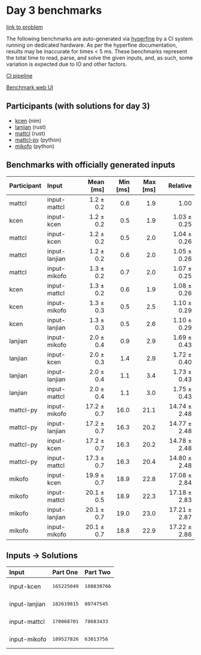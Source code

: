 # Day 3 benchmarks

[link to problem](https://adventofcode.com/2024/day/3)

The following benchmarks are auto-generated via
[hyperfine](https://github.com/sharkdp/hyperfine) by a CI system running on
dedicated hardware. As per the hyperfine documentation, results may be
inaccurate for times < 5 ms. These benchmarks represent the total time to read,
parse, and solve the given inputs, and, as such, some variation is expected due
to IO and other factors.

[CI pipeline](http://ci.papercode.net:8080/teams/main/pipelines/aoc2024)

[Benchmark web UI](https://aoc.ancalagon.black)


## Participants (with solutions for day 3)

- [kcen](https://github.com/kcen/aoc2024) (nim)
- [lanjian](https://github.com/lanjian/aoc-2024) (rust)
- [mattcl](https://github.com/mattcl/aoc2024) (rust)
- [mattcl-py](https://github.com/mattcl/aoc2024-py) (python)
- [mikofo](https://github.com/mikofo/aoc2024) (python)


## Benchmarks with officially generated inputs

| Participant | Input | Mean [ms] | Min [ms] | Max [ms] | Relative |
|:---|:---|---:|---:|---:|---:|
| mattcl | input-mattcl | 1.2 ± 0.2 | 0.6 | 1.9 | 1.00 |
| kcen | input-kcen | 1.2 ± 0.2 | 0.5 | 1.9 | 1.03 ± 0.25 |
| mattcl | input-kcen | 1.2 ± 0.2 | 0.5 | 2.0 | 1.04 ± 0.26 |
| mattcl | input-lanjian | 1.2 ± 0.2 | 0.6 | 2.0 | 1.05 ± 0.26 |
| mattcl | input-mikofo | 1.3 ± 0.2 | 0.7 | 2.0 | 1.07 ± 0.25 |
| kcen | input-mattcl | 1.3 ± 0.2 | 0.6 | 1.9 | 1.08 ± 0.26 |
| kcen | input-mikofo | 1.3 ± 0.3 | 0.5 | 2.5 | 1.10 ± 0.29 |
| kcen | input-lanjian | 1.3 ± 0.3 | 0.5 | 2.6 | 1.10 ± 0.29 |
| lanjian | input-mikofo | 2.0 ± 0.4 | 0.9 | 2.9 | 1.69 ± 0.43 |
| lanjian | input-kcen | 2.0 ± 0.3 | 1.4 | 2.9 | 1.72 ± 0.40 |
| lanjian | input-lanjian | 2.0 ± 0.4 | 1.1 | 3.4 | 1.73 ± 0.43 |
| lanjian | input-mattcl | 2.0 ± 0.4 | 1.1 | 3.0 | 1.75 ± 0.43 |
| mattcl-py | input-mikofo | 17.2 ± 0.7 | 16.0 | 21.1 | 14.74 ± 2.48 |
| mattcl-py | input-lanjian | 17.2 ± 0.7 | 16.3 | 20.2 | 14.77 ± 2.48 |
| mattcl-py | input-kcen | 17.2 ± 0.7 | 16.3 | 20.2 | 14.78 ± 2.48 |
| mattcl-py | input-mattcl | 17.3 ± 0.7 | 16.3 | 20.4 | 14.80 ± 2.48 |
| mikofo | input-kcen | 19.9 ± 0.7 | 18.9 | 22.8 | 17.08 ± 2.84 |
| mikofo | input-mattcl | 20.1 ± 0.5 | 18.9 | 22.3 | 17.18 ± 2.83 |
| mikofo | input-lanjian | 20.1 ± 0.7 | 19.0 | 23.0 | 17.21 ± 2.87 |
| mikofo | input-mikofo | 20.1 ± 0.7 | 18.8 | 22.9 | 17.22 ± 2.86 |


## Inputs -> Solutions

| Input | Part One | Part Two |
|:---|:---|:---|
|input-kcen|<pre>165225049</pre>|<pre>108830766</pre>|
|input-lanjian|<pre>182619815</pre>|<pre>80747545</pre>|
|input-mattcl|<pre>170068701</pre>|<pre>78683433</pre>|
|input-mikofo|<pre>189527826</pre>|<pre>63013756</pre>|